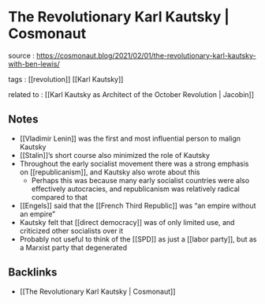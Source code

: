 # The Revolutionary Karl Kautsky | Cosmonaut

source
: https://cosmonaut.blog/2021/02/01/the-revolutionary-karl-kautsky-with-ben-lewis/

tags
: [[revolution]] [[Karl Kautsky]]

related to
: [[Karl Kautsky as Architect of the October Revolution | Jacobin]]


<a id="org31312d5"></a>

## Notes

-   [[Vladimir Lenin]] was the first and most influential person to malign Kautsky
-   [[Stalin]]&rsquo;s short course also minimized the role of Kautsky
-   Throughout the early socialist movement there was a strong emphasis on [[republicanism]], and Kautsky also wrote about this
    -   Perhaps this was because many early socialist countries were also effectively autocracies, and republicanism was relatively radical compared to that
-   [[Engels]] said that the [[French Third Republic]] was &ldquo;an empire without an empire&rdquo;
-   Kautsky felt that [[direct democracy]] was of only limited use, and criticized other socialists over it
-   Probably not useful to think of the [[SPD]] as just a [[labor party]], but as a Marxist party that degenerated


<a id="org6103565"></a>

## Backlinks

-   [[The Revolutionary Karl Kautsky | Cosmonaut]]

